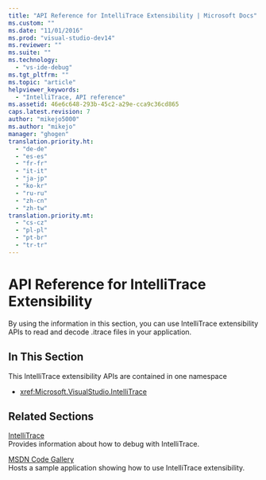 ```yaml
---
title: "API Reference for IntelliTrace Extensibility | Microsoft Docs"
ms.custom: ""
ms.date: "11/01/2016"
ms.prod: "visual-studio-dev14"
ms.reviewer: ""
ms.suite: ""
ms.technology: 
  - "vs-ide-debug"
ms.tgt_pltfrm: ""
ms.topic: "article"
helpviewer_keywords: 
  - "IntelliTrace, API reference"
ms.assetid: 46e6c648-293b-45c2-a29e-cca9c36cd865
caps.latest.revision: 7
author: "mikejo5000"
ms.author: "mikejo"
manager: "ghogen"
translation.priority.ht: 
  - "de-de"
  - "es-es"
  - "fr-fr"
  - "it-it"
  - "ja-jp"
  - "ko-kr"
  - "ru-ru"
  - "zh-cn"
  - "zh-tw"
translation.priority.mt: 
  - "cs-cz"
  - "pl-pl"
  - "pt-br"
  - "tr-tr"
---
```

# API Reference for IntelliTrace Extensibility
By using the information in this section, you can use IntelliTrace extensibility APIs to read and decode .itrace files in your application.  
  
## In This Section  
 This IntelliTrace extensibility APIs are contained in one namespace  
  
-   <xref:Microsoft.VisualStudio.IntelliTrace>  
  
## Related Sections  
 [IntelliTrace](../debugger/intellitrace.md)  
 Provides information about how to debug with IntelliTrace.  
  
 [MSDN Code Gallery](http://go.microsoft.com/fwlink/?LinkId=166091)  
 Hosts a sample application showing how to use IntelliTrace extensibility.